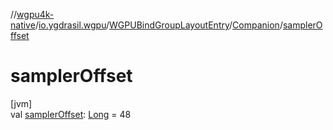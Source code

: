 //[wgpu4k-native](../../../../index.md)/[io.ygdrasil.wgpu](../../index.md)/[WGPUBindGroupLayoutEntry](../index.md)/[Companion](index.md)/[samplerOffset](sampler-offset.md)

# samplerOffset

[jvm]\
val [samplerOffset](sampler-offset.md): [Long](https://kotlinlang.org/api/core/kotlin-stdlib/kotlin/-long/index.html) = 48